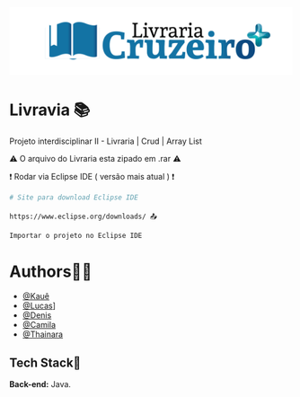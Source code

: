 ![Logo](logo.png)
# Livravia 📚


Projeto interdisciplinar II - Livraria | Crud | Array List

⚠️ O arquivo do Livraria esta zipado em .rar ⚠️

❗ Rodar via Eclipse IDE ( versão mais atual ) ❗


```bash
# Site para download Eclipse IDE

https://www.eclipse.org/downloads/ 📤

Importar o projeto no Eclipse IDE
```

# Authors🙋‍♂️
- [@Kauê](https://github.com/KaueLoviz)
- [@Lucas](https://github.com/Lucascuca)]
- [@Denis](https://github.com/denispancionato)
- [@Camila](https://github.com/Cmilacs)
- [@Thainara](https://github.com/Tha-inara)
 
## Tech Stack📝
**Back-end:** Java.
